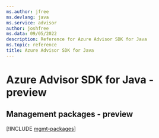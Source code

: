 ```yaml
---
ms.author: jfree
ms.devlang: java
ms.service: advisor
author: joshfree
ms.data: 09/05/2022
description: Reference for Azure Advisor SDK for Java
ms.topic: reference
title: Azure Advisor SDK for Java
---
```

# Azure Advisor SDK for Java - preview

## Management packages - preview
[!INCLUDE [mgmt-packages](advisor-mgmt-index.md)]